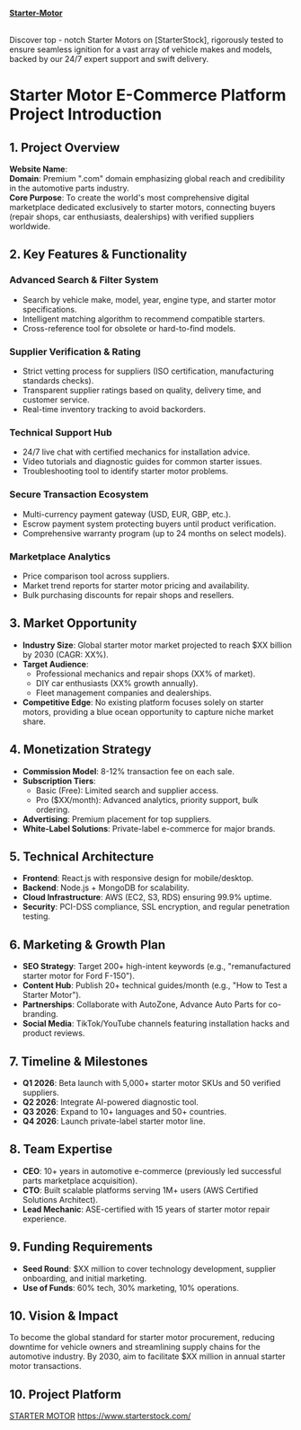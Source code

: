 <a href="https://www.starterstock.com/"><strong>Starter-Motor</strong></a></p>
<p><br />
Discover top - notch Starter Motors on [StarterStock], rigorously tested to ensure seamless ignition for a vast array of vehicle makes and models, backed by our 24/7 expert support and swift delivery.​</p>
<p>
<h1>Starter Motor E-Commerce Platform Project Introduction</h1>
<h2>1. Project Overview</h2>
<div><strong>Website Name</strong>:<br />
    <strong>Domain</strong>: Premium &quot;.com&quot; domain emphasizing global reach and credibility in the automotive parts industry.<br />
<strong>Core Purpose</strong>: To create the world's most comprehensive digital marketplace dedicated exclusively to starter motors, connecting buyers (repair shops, car enthusiasts, dealerships) with verified suppliers worldwide.</div>
<h2>2. Key Features &amp; Functionality</h2>
<h3><strong>Advanced Search &amp; Filter System</strong></h3>
<ul>
  <li>Search by vehicle make, model, year, engine type, and starter motor specifications.</li>
  <li>Intelligent matching algorithm to recommend compatible starters.</li>
  <li>Cross-reference tool for obsolete or hard-to-find models.</li>
</ul>
<h3><strong>Supplier Verification &amp; Rating</strong></h3>
<ul>
  <li>Strict vetting process for suppliers (ISO certification, manufacturing standards checks).</li>
  <li>Transparent supplier ratings based on quality, delivery time, and customer service.</li>
  <li>Real-time inventory tracking to avoid backorders.</li>
</ul>
<h3><strong>Technical Support Hub</strong></h3>
<ul>
  <li>24/7 live chat with certified mechanics for installation advice.</li>
  <li>Video tutorials and diagnostic guides for common starter issues.</li>
  <li>Troubleshooting tool to identify starter motor problems.</li>
</ul>
<h3><strong>Secure Transaction Ecosystem</strong></h3>
<ul>
  <li>Multi-currency payment gateway (USD, EUR, GBP, etc.).</li>
  <li>Escrow payment system protecting buyers until product verification.</li>
  <li>Comprehensive warranty program (up to 24 months on select models).</li>
</ul>
<h3><strong>Marketplace Analytics</strong></h3>
<ul>
  <li>Price comparison tool across suppliers.</li>
  <li>Market trend reports for starter motor pricing and availability.</li>
  <li>Bulk purchasing discounts for repair shops and resellers.</li>
</ul>
<h2>3. Market Opportunity</h2>
<ul>
  <li><strong>Industry Size</strong>: Global starter motor market projected to reach $XX billion by 2030 (CAGR: XX%).</li>
  <li><strong>Target Audience</strong>:
      <ul>
        <li>Professional mechanics and repair shops (XX% of market).</li>
        <li>DIY car enthusiasts (XX% growth annually).</li>
        <li>Fleet management companies and dealerships.</li>
      </ul>
  </li>
  <li><strong>Competitive Edge</strong>: No existing platform focuses solely on starter motors, providing a blue ocean opportunity to capture niche market share.</li>
</ul>
<h2>4. Monetization Strategy</h2>
<ul>
  <li><strong>Commission Model</strong>: 8-12% transaction fee on each sale.</li>
  <li><strong>Subscription Tiers</strong>:
      <ul>
        <li>Basic (Free): Limited search and supplier access.</li>
        <li>Pro ($XX/month): Advanced analytics, priority support, bulk ordering.</li>
      </ul>
  </li>
  <li><strong>Advertising</strong>: Premium placement for top suppliers.</li>
  <li><strong>White-Label Solutions</strong>: Private-label e-commerce for major brands.</li>
</ul>
<h2>5. Technical Architecture</h2>
<ul>
  <li><strong>Frontend</strong>: React.js with responsive design for mobile/desktop.</li>
  <li><strong>Backend</strong>: Node.js + MongoDB for scalability.</li>
  <li><strong>Cloud Infrastructure</strong>: AWS (EC2, S3, RDS) ensuring 99.9% uptime.</li>
  <li><strong>Security</strong>: PCI-DSS compliance, SSL encryption, and regular penetration testing.</li>
</ul>
<h2>6. Marketing &amp; Growth Plan</h2>
<ul>
  <li><strong>SEO Strategy</strong>: Target 200+ high-intent keywords (e.g., &quot;remanufactured starter motor for Ford F-150&quot;).</li>
  <li><strong>Content Hub</strong>: Publish 20+ technical guides/month (e.g., &quot;How to Test a Starter Motor&quot;).</li>
  <li><strong>Partnerships</strong>: Collaborate with AutoZone, Advance Auto Parts for co-branding.</li>
  <li><strong>Social Media</strong>: TikTok/YouTube channels featuring installation hacks and product reviews.</li>
</ul>
<h2>7. Timeline &amp; Milestones</h2>
<ul>
  <li><strong>Q1 2026</strong>: Beta launch with 5,000+ starter motor SKUs and 50 verified suppliers.</li>
  <li><strong>Q2 2026</strong>: Integrate AI-powered diagnostic tool.</li>
  <li><strong>Q3 2026</strong>: Expand to 10+ languages and 50+ countries.</li>
  <li><strong>Q4 2026</strong>: Launch private-label starter motor line.</li>
</ul>
<h2>8. Team Expertise</h2>
<ul>
  <li><strong>CEO</strong>: 10+ years in automotive e-commerce (previously led successful parts marketplace acquisition).</li>
  <li><strong>CTO</strong>: Built scalable platforms serving 1M+ users (AWS Certified Solutions Architect).</li>
  <li><strong>Lead Mechanic</strong>: ASE-certified with 15 years of starter motor repair experience.</li>
</ul>
<h2>9. Funding Requirements</h2>
<ul>
  <li><strong>Seed Round</strong>: $XX million to cover technology development, supplier onboarding, and initial marketing.</li>
  <li><strong>Use of Funds</strong>: 60% tech, 30% marketing, 10% operations.</li>
</ul>
<h2>10. Vision &amp; Impact</h2>
<div>
  <p>To become the global standard for starter motor procurement, reducing downtime for vehicle owners and streamlining supply chains for the automotive industry. By 2030, aim to facilitate $XX million in annual starter motor transactions.</p>
  
  
  <h2>10. Project Platform</h2>
  
  <p><a href="https://www.starterstock.com/">STARTER MOTOR</a> <a href="https://www.starterstock.com/">https://www.starterstock.com/</a></p>
